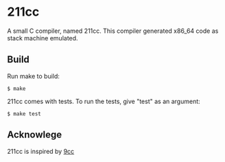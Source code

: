 # 211cc
A small C compiler, named 211cc. This compiler generated x86_64 code as stack machine emulated.

## Build

Run make to build:

```
$ make
```

211cc comes with tests. To run the tests, give "test" as an argument:

```
$ make test
```

## Acknowlege
211cc is inspired by [9cc](https://github.com/rui314/9cc)
